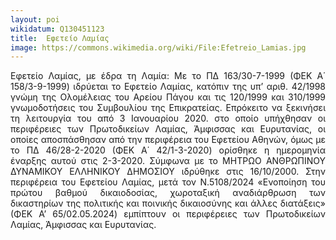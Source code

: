 ```yaml
---
layout: poi
wikidatum: Q130451123
title:  Εφετείο Λαμίας
image: https://commons.wikimedia.org/wiki/File:Efetreio_Lamias.jpg
---
```


<style>
  .justified-text {
    text-align: justify;
  }
</style>

<div class="justified-text">
  <p>Εφετείο Λαμίας, με έδρα τη Λαμία: Με το ΠΔ 163/30-7-1999 (ΦΕΚ Α΄ 158/3-9-1999) ιδρύεται το Εφετείο Λαμίας, κατόπιν της υπ’ αριθ. 42/1998 γνώμη της Ολομέλειας του Αρείου Πάγου και τις 120/1999 και 310/1999 γνωμοδοτήσεις του Συμβουλίου της Επικρατείας. Επρόκειτο να ξεκινήσει τη λειτουργία του από 3 Ιανουαρίου 2020. στο οποίο υπήχθησαν οι περιφέρειες των Πρωτοδικείων Λαμίας, Άμφισσας και Ευρυτανίας, οι οποίες αποσπάσθησαν από την περιφέρεια του Εφετείου Αθηνών, όμως με το ΠΔ 46/28-2-2020 (ΦΕΚ Α΄ 42/1-3-2020) ορίσθηκε η ημερομηνία έναρξης αυτού στις 2-3-2020. Σύμφωνα με το ΜΗΤΡΩΟ ΑΝΘΡΩΠΙΝΟΥ ΔΥΝΑΜΙΚΟΥ ΕΛΛΗΝΙΚΟΥ ΔΗΜΟΣΙΟΥ ιδρύθηκε στις 16/10/2000. Στην περιφέρεια του Εφετείου Λαμίας, μετά τον Ν.5108/2024 «Ενοποίηση του πρώτου βαθμού δικαιοδοσίας, χωροταξική αναδιάρθρωση των δικαστηρίων της πολιτικής και ποινικής δικαιοσύνης και άλλες διατάξεις» (ΦΕΚ Α’ 65/02.05.2024) εμπίπτουν οι περιφέρειες των Πρωτοδικείων Λαμίας, Άμφισσας και Ευρυτανίας.</p>
</div>
